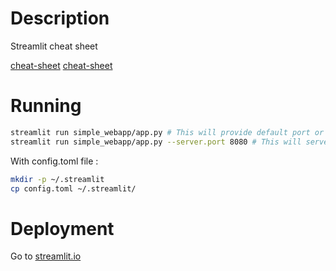 # Description

Streamlit cheat sheet

[cheat-sheet](https://cheat-sheet.streamlit.app/)
[cheat-sheet](https://docs.streamlit.io/develop/quick-reference/cheat-sheet)

# Running

```bash
streamlit run simple_webapp/app.py # This will provide default port or .env file
streamlit run simple_webapp/app.py --server.port 8080 # This will serve in the specificed port
```

With config.toml file :

```bash
mkdir -p ~/.streamlit
cp config.toml ~/.streamlit/
```

# Deployment

Go to [streamlit.io](streamlit.io)
